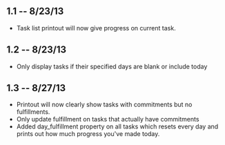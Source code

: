 1.1 -- 8/23/13
-------------------

* Task list printout will now give progress on current task.

1.2 -- 8/23/13
-------------------

* Only display tasks if their specified days are blank or include today

1.3 -- 8/27/13
-------------------

* Printout will now clearly show tasks with commitments but no fulfillments.
* Only update fulfillment on tasks that actually have commitments
* Added day_fulfillment property on all tasks which resets every day and prints out how much progress you've made today.